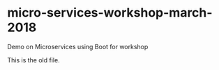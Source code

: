 # micro-services-workshop-march-2018
Demo on Microservices using Boot for workshop

This is the old file.